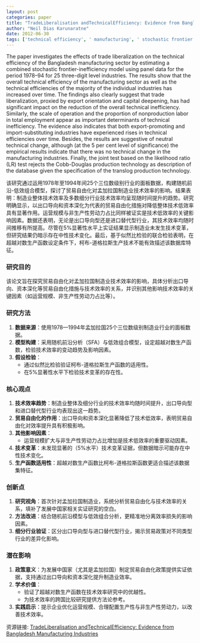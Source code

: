 ```yaml
---
layout: post
categories: paper
title: "TradeLiberalisation andTechnicalEfficiency: Evidence from Bangladesh Manufacturing Industries"
author: "Neil Dias Karunaratne"
date: 2012-06-30
tags: ['technical efficiency', ' manufacturing', ' stochastic frontier model']
---
```


The paper investigates the effects of trade liberalization on the technical efficiency of the Bangladesh manufacturing sector by estimating a combined stochastic frontier-inefficiency model using panel data for the period 1978–94 for 25 three-digit level industries. The results show that the overall technical efficiency of the manufacturing sector as well as the technical efficiencies of the majority of the individual industries has increased over time. The findings also clearly suggest that trade liberalization, proxied by export orientation and capital deepening, has had significant impact on the reduction of the overall technical inefficiency. Similarly, the scale of operation and the proportion of nonproduction labor in total employment appear as important determinants of technical inefficiency. The evidence also indicates that both export-promoting and import-substituting industries have experienced rises in technical efficiencies over time. Besides, the results are suggestive of neutral technical change, although (at the 5 per cent level of significance) the empirical results indicate that there was no technical change in the manufacturing industries. Finally, the joint test based on the likelihood ratio (LR) test rejects the Cobb-Douglas production technology as description of the database given the specification of the translog production technology.

该研究通过运用1978年至1994年间25个三位数级别行业的面板数据，构建随机前沿-低效组合模型，探讨了贸易自由化对孟加拉国制造业技术效率的影响。结果表明：制造业整体技术效率及多数细分行业技术效率均呈现随时间提升的趋势。研究明确显示，以出口导向和资本深化为代表的贸易自由化措施对降低整体技术低效率具有显著作用。运营规模与非生产性劳动力占比同样被证实是技术低效率的关键影响因素。数据还表明，无论是出口导向型还是进口替代型行业，其技术效率均随时间推移有所提高。尽管在5%显著性水平上实证结果显示制造业未发生技术变革，但研究结果仍暗示存在中性技术变化。最后，基于似然比检验的联合检验表明，在超越对数生产函数设定条件下，柯布-道格拉斯生产技术不能有效描述该数据库特征。

### **研究目的**  
该论文旨在探究贸易自由化对孟加拉国制造业技术效率的影响，具体分析出口导向、资本深化等贸易自由化措施与技术效率的关系，并识别其他影响技术效率的关键因素（如运营规模、非生产性劳动力占比等）。

### **研究方法**  
1. **数据来源**：使用1978—1994年孟加拉国25个三位数级别制造业行业的面板数据。  
2. **模型构建**：采用随机前沿分析（SFA）与低效组合模型，设定超越对数生产函数，检验技术效率的变动趋势及影响因素。  
3. **假设检验**：  
   - 通过似然比检验验证柯布-道格拉斯生产函数的适用性。  
   - 在5%显著性水平下检验技术变革的存在性。  

### **核心观点**  
1. **技术效率趋势**：制造业整体及细分行业的技术效率均随时间提升，出口导向型和进口替代型行业均表现出这一趋势。  
2. **贸易自由化的作用**：出口导向和资本深化显著降低了技术低效率，表明贸易自由化对效率提升具有积极影响。  
3. **其他影响因素**：  
   - 运营规模扩大与非生产性劳动力占比增加是技术低效率的重要驱动因素。  
4. **技术变革**：未发现显著的（5%水平）技术变革证据，但数据暗示可能存在中性技术变化。  
5. **生产函数适用性**：超越对数生产函数比柯布-道格拉斯函数更适合描述该数据集特征。  

### **创新点**  
1. **研究视角**：首次针对孟加拉国制造业，系统分析贸易自由化与技术效率的关系，填补了发展中国家相关实证研究的空白。  
2. **方法改进**：结合随机前沿模型与低效组合分析，更精准地分离效率损失的影响因素。  
3. **细分行业验证**：区分出口导向型与进口替代型行业，揭示贸易政策对不同类型行业的差异化影响。  

### **潜在影响**  
1. **政策意义**：为发展中国家（尤其是孟加拉国）制定贸易自由化政策提供实证依据，支持通过出口导向和资本深化提升制造业效率。  
2. **学术价值**：  
   - 验证了超越对数生产函数在技术效率研究中的优越性。  
   - 为技术效率的跨国比较研究提供方法论参考。  
3. **实践启示**：提示企业优化运营规模、合理配置生产性与非生产性劳动力，以改善技术效率。

资源链接: [TradeLiberalisation andTechnicalEfficiency: Evidence from Bangladesh Manufacturing Industries](https://papers.ssrn.com/sol3/papers.cfm?abstract_id=2094894)
